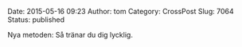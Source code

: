 Date: 2015-05-16 09:23
Author: tom
Category: CrossPost
Slug: 7064
Status: published

Nya metoden: Så tränar du dig lycklig.

